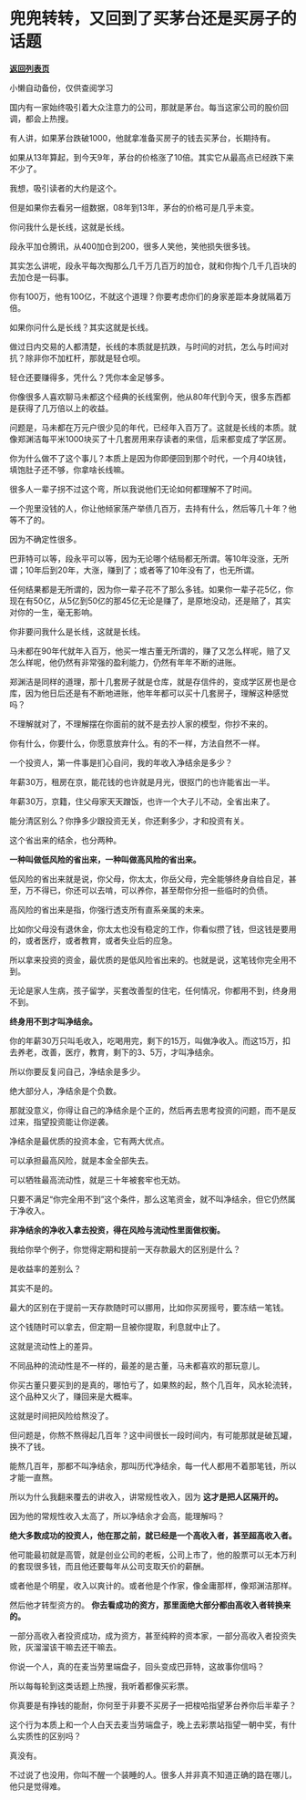 # 兜兜转转，又回到了买茅台还是买房子的话题

[**返回列表页**](/gzh/记忆承载3)

小懒自动备份，仅供查阅学习

国内有一家始终吸引着大众注意力的公司，那就是茅台。每当这家公司的股价回调，都会上热搜。

  

有人讲，如果茅台跌破1000，他就拿准备买房子的钱去买茅台，长期持有。  

  

如果从13年算起，到今天9年，茅台的价格涨了10倍。其实它从最高点已经跌下来不少了。

  

我想，吸引读者的大约是这个。

  

但是如果你去看另一组数据，08年到13年，茅台的价格可是几乎未变。

  
你问我什么是长线，这就是长线。

  

段永平加仓腾讯，从400加仓到200，很多人笑他，笑他损失很多钱。  

  

其实怎么讲呢，段永平每次掏那么几千万几百万的加仓，就和你掏个几千几百块的去加仓是一码事。

  

你有100万，他有100亿，不就这个道理？你要考虑你们的身家差距本身就隔着万倍。  

  

如果你问什么是长线？其实这就是长线。  

  

做过日内交易的人都清楚，长线的本质就是抗跌，与时间的对抗，怎么与时间对抗？除非你不加杠杆，那就是轻仓呗。  

  

轻仓还要赚得多，凭什么？凭你本金足够多。

  

你像很多人喜欢聊马未都这个经典的长线案例，他从80年代到今天，很多东西都是获得了几万倍以上的收益。

  

问题是，马未都在万元户很少见的年代，已经年入百万了。这就是长线的本质。就像郑渊洁每平米1000块买了十几套房用来存读者的来信，后来都变成了学区房。

  

你为什么做不了这个事儿？本质上是因为你即便回到那个时代，一个月40块钱，填饱肚子还不够，你拿啥长线嘛。  

  

很多人一辈子拐不过这个弯，所以我说他们无论如何都理解不了时间。  

  

一个兜里没钱的人，你让他倾家荡产举债几百万，去持有什么，然后等几十年？他等不了的。  

  

因为不确定性很多。  

  

巴菲特可以等，段永平可以等，因为无论哪个结局都无所谓。等10年没涨，无所谓；10年后到20年，大涨，赚到了；或者等了10年没有了，也无所谓。

  

任何结果都是无所谓的，因为你一辈子花不了那么多钱。如果你一辈子花5亿，你现在有50亿，从5亿到50亿的那45亿无论是赚了，是原地没动，还是赔了，其实对你的一生，毫无影响。  

  

你非要问我什么是长线，这就是长线。  

  

马未都在90年代就年入百万，他买一堆古董无所谓的，赚了又怎么样呢，赔了又怎么样呢，他仍然有非常强的盈利能力，仍然有年年不断的进账。  

  

郑渊洁是同样的道理，那十几套房子就是仓库，就是存信件的，变成学区房也是仓库，因为他日后还是有不断地进账，他年年都可以买十几套房子，理解这种感觉吗？

  

不理解就对了，不理解摆在你面前的就不是去抄人家的模型，你抄不来的。

  

你有什么，你要什么，你愿意放弃什么。有的不一样，方法自然不一样。

  

一个投资人，第一件事是扪心自问，我的年收入净结余是多少？  

  

年薪30万，租房在京，能花钱的也许就是月光，很抠门的也许能省出一半。

  

年薪30万，京籍，住父母家天天蹭饭，也许一个大子儿不动，全省出来了。

  

能分清区别么？你挣多少跟投资无关，你还剩多少，才和投资有关。

  

这个省出来的结余，也分两种。

  

 **一种叫做低风险的省出来，一种叫做高风险的省出来。**

  

低风险的省出来就是说，你父母，你太太，你岳父母，完全能够终身自给自足，甚至，万不得已，你还可以去啃，可以养你，甚至帮你分担一些临时的负债。

  

高风险的省出来是指，你强行透支所有直系亲属的未来。

  

比如你父母没有退休金，你太太也没有稳定的工作，你看似攒了钱，但这钱是要用的，或者医疗，或者教育，或者失业后的应急。

  

所以拿来投资的资金，最优质的是低风险省出来的。也就是说，这笔钱你完全用不到。

  

无论是家人生病，孩子留学，买套改善型的住宅，任何情况，你都用不到，终身用不到。

  

 **终身用不到才叫净结余。**

  

你的年薪30万只叫毛收入，吃喝用完，剩下的15万，叫做净收入。而这15万，扣去养老，改善，医疗，教育，剩下的3、5万，才叫净结余。

  

所以你要反复问自己，净结余是多少。

  

绝大部分人，净结余是个负数。

  

那就没意义，你得让自己的净结余是个正的，然后再去思考投资的问题，而不是反过来，指望投资能让你逆袭。  

  

净结余是最优质的投资本金，它有两大优点。

  

可以承担最高风险，就是本金全部失去。

可以牺牲最高流动性，就是三十年被套牢也无妨。

  

只要不满足“你完全用不到”这个条件，那么这笔资金，就不叫净结余，但它仍然属于净收入。

  

 **非净结余的净收入拿去投资，得在风险与流动性里面做权衡。**

  

我给你举个例子，你觉得定期和提前一天存款最大的区别是什么？

  

是收益率的差别么？

  

其实不是的。

  

最大的区别在于提前一天存款随时可以挪用，比如你买房摇号，要冻结一笔钱。

  

这个钱随时可以拿去，但定期一旦被你提取，利息就中止了。

  

这就是流动性上的差异。

  

不同品种的流动性是不一样的，最差的是古董，马未都喜欢的那玩意儿。

  

你买古董只要买到的是真的，哪怕亏了，如果熬的起，熬个几百年，风水轮流转，这个品种又火了，赚回来是大概率。

  

这就是时间把风险给熬没了。

  

但问题是，你熬不熬得起几百年？这中间很长一段时间内，有可能那就是破瓦罐，换不了钱。

  

能熬几百年，那都不叫净结余，那叫历代净结余，每一代人都用不着那笔钱，所以才能一直熬。

  

所以为什么我翻来覆去的讲收入，讲常规性收入，因为 **这才是把人区隔开的。**

  

因为他的常规性收入太高了，所以净结余才会高，能理解吗？

  

 **绝大多数成功的投资人，他在那之前，就已经是一个高收入者，甚至超高收入者。**

  

他可能最初就是高管，就是创业公司的老板，公司上市了，他的股票可以无本万利的套现很多钱，而且他还要每年从公司支取天价的薪酬。  

  

或者他是个明星，收入以爽计的。或者他是个作家，像金庸那样，像郑渊洁那样。

  

然后他才转型资方的。 **你去看成功的资方，那里面绝大部分都由高收入者转换来的。**

  

一部分高收入者投资成功，成为资方，甚至纯粹的资本家，一部分高收入者投资失败，灰溜溜该干嘛去还干嘛去。  

  

你说一个人，真的在麦当劳里端盘子，回头变成巴菲特，这故事你信吗？

  

所以每每轮到这类话题上热搜，我听着都像买彩票。  

  

你真要是有挣钱的能耐，你何至于非要不买房子一把梭哈指望茅台养你后半辈子？  

  

这个行为本质上和一个人白天去麦当劳端盘子，晚上去彩票站指望一朝中奖，有什么实质性的区别吗？  

  

真没有。

  

不过说了也没用，你叫不醒一个装睡的人。很多人并非真不知道正确的路在哪儿，他只是觉得难。

